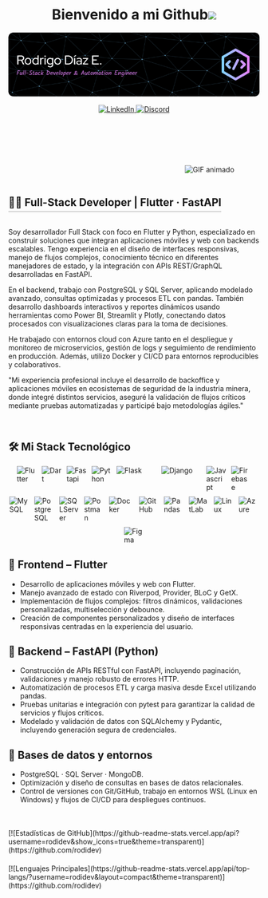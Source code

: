 <h1 align="center"><b>Bienvenido a mi Github</b><img src="https://media.giphy.com/media/hvRJCLFzcasrR4ia7z/giphy.gif" width="35"></h1>



<p align="center">
  <img src="assets/images/banner-github4.png" width="600"/>
</p>

<p align="center">
  <a href="https://www.linkedin.com/in/rodid51/">
    <img src="https://img.shields.io/badge/LinkedIn-0077B5?style=for-the-badge&logo=linkedin&logoColor=white" alt="LinkedIn"/>
  </a>
  <a href="https://discord.com/users/tu-user-id">
    <img src="https://img.shields.io/badge/Discord-5865F2?style=for-the-badge&logo=discord&logoColor=white" alt="Discord"/>
  </a>
</p>
<div>
  <img align="right" 
       src="https://media1.giphy.com/media/v1.Y2lkPTc5MGI3NjExMGh1bWhweGFlYWlzNnQ4NmpxbjE1aHQxeHZtbWw3ajhycXVlNjVybSZlcD12MV9pbnRlcm5hbF9naWZfYnlfaWQmY3Q9Zw/WrNWPknO6rajK4Yx7n/giphy.gif" 
       alt="GIF animado" 
       width="150" 
       style="float: right; margin: 90px 0px 15px 15px;">

  <h2 style="border-bottom: 2px solid #ccc; padding-bottom: 5px; display: inline-block;">
    👨‍💻 Full-Stack Developer | Flutter · FastAPI
  </h2>

  <p>Soy desarrollador Full Stack con foco en Flutter y Python, especializado en construir soluciones que integran aplicaciones móviles y web con backends escalables. Tengo experiencia en el diseño de interfaces responsivas, manejo de flujos complejos, conocimiento técnico en diferentes manejadores de estado, y la integración con APIs REST/GraphQL desarrolladas en FastAPI.</p>

  <p>En el backend, trabajo con PostgreSQL y SQL Server, aplicando modelado avanzado, consultas optimizadas y procesos ETL con pandas. También desarrollo dashboards interactivos y reportes dinámicos usando herramientas como Power BI, Streamlit y Plotly, conectando datos procesados con visualizaciones claras para la toma de decisiones.</p>

  <p>He trabajado con entornos cloud con Azure  tanto en el despliegue y monitoreo de microservicios, gestión de logs y seguimiento de rendimiento en producción. Además, utilizo Docker y CI/CD para entornos reproducibles y colaborativos.</p>

  <p>"Mi experiencia profesional incluye el desarrollo de backoffice y aplicaciones móviles en ecosistemas de seguridad de la industria minera, donde integré distintos servicios, aseguré la validación de flujos críticos mediante pruebas automatizadas y participé bajo metodologías ágiles."</p>

  <br style="clear: both;" />
</div>


## 🛠️ Mi Stack Tecnológico

<div style="display: flex; flex-wrap: wrap; gap: 10px; justify-content: center;">
  <!-- Lenguajes -->
  <img src="https://cdn.jsdelivr.net/gh/devicons/devicon/icons/flutter/flutter-original.svg" width="40" title="Flutter"/>

  <img src="https://cdn.jsdelivr.net/gh/devicons/devicon/icons/dart/dart-original.svg" width="40" title="Dart"/>

  <img src="https://cdn.jsdelivr.net/gh/devicons/devicon@latest/icons/fastapi/fastapi-original.svg" width="40" title="Fastapi"/>

  <img src="https://cdn.jsdelivr.net/gh/devicons/devicon/icons/python/python-original.svg" width="40" title="Python"/>

  <img src="https://img.shields.io/badge/Flask-000000?style=for-the-badge&logo=flask&logoColor=white" width="80" title="Flask"/>

  <img src="https://img.shields.io/badge/Django-092E20?style=for-the-badge&logo=django&logoColor=green" width="80" title="Django"/>

  <img src="https://cdn.jsdelivr.net/gh/devicons/devicon/icons/javascript/javascript-original.svg" width="40" title="Javascript"/>

  <!-- Bases de datos -->
  <img src="https://cdn.jsdelivr.net/gh/devicons/devicon/icons/firebase/firebase-plain.svg" width="40" title="Firebase"/>
  <img src="https://cdn.jsdelivr.net/gh/devicons/devicon/icons/mysql/mysql-original.svg" width="40" title="MySQL"/>
 
  <img src="https://cdn.jsdelivr.net/gh/devicons/devicon/icons/postgresql/postgresql-original.svg" width="40" title="PostgreSQL"/>

  <img src="https://cdn.jsdelivr.net/gh/devicons/devicon@latest/icons/microsoftsqlserver/microsoftsqlserver-plain.svg" width="40" title="SQLServer"/>
  
  <!-- DevOps -->

  <img src="https://cdn.jsdelivr.net/gh/devicons/devicon@latest/icons/postman/postman-original.svg" width="40" title="Postman"/>
          

  <img src="https://cdn.jsdelivr.net/gh/devicons/devicon/icons/docker/docker-original.svg" width="50" title="Docker"/>
  
  <img src="https://cdn.jsdelivr.net/gh/devicons/devicon@latest/icons/git/git-original.svg" width="40" title="GitHub"/>
  
  <!-- Otros -->

  <img src="https://cdn.jsdelivr.net/gh/devicons/devicon@latest/icons/pandas/pandas-original.svg" width="40" title="Pandas"/>
          

  <img src="https://cdn.jsdelivr.net/gh/devicons/devicon@latest/icons/matlab/matlab-original.svg" width="40" title="MatLab"/>
  
  
  <img src="https://cdn.jsdelivr.net/gh/devicons/devicon@latest/icons/linux/linux-original.svg" width="40" title="Linux"/>

  <img src="https://cdn.jsdelivr.net/gh/devicons/devicon@latest/icons/azure/azure-original.svg" width="40" title="Azure"/>

  <img src="https://cdn.jsdelivr.net/gh/devicons/devicon@latest/icons/figma/figma-original.svg" width="40" title="Figma"/>
  
</div>

## 🔹 Frontend – Flutter
- Desarrollo de aplicaciones móviles y web con Flutter.
- Manejo avanzado de estado con Riverpod, Provider, BLoC y GetX.
- Implementación de flujos complejos: filtros dinámicos, validaciones personalizadas, multiselección y debounce.
- Creación de componentes personalizados y diseño de interfaces responsivas centradas en la experiencia del usuario.

## 🔹 Backend – FastAPI (Python)
- Construcción de APIs RESTful con FastAPI, incluyendo paginación, validaciones y manejo robusto de errores HTTP.
- Automatización de procesos ETL y carga masiva desde Excel utilizando pandas.
- Pruebas unitarias e integración con pytest para garantizar la calidad de servicios y flujos críticos.
- Modelado y validación de datos con SQLAlchemy y Pydantic, incluyendo generación segura de credenciales.

## 🔹 Bases de datos y entornos
- PostgreSQL · SQL Server · MongoDB.
- Optimización y diseño de consultas en bases de datos relacionales.
- Control de versiones con Git/GitHub, trabajo en entornos WSL (Linux en Windows) y flujos de CI/CD para despliegues continuos.


<div style="display: flex; flex-direction: column; gap: 20px; margin: 50px 0;">
  <!-- Widget de Estadísticas -->
  <div style="flex: 1;">
    [![Estadísticas de GitHub](https://github-readme-stats.vercel.app/api?username=rodidev&show_icons=true&theme=transparent)](https://github.com/rodidev)
  </div>
  
  <!-- Widget de Lenguajes -->
  <div style="flex: 1;">
    [![Lenguajes Principales](https://github-readme-stats.vercel.app/api/top-langs/?username=rodidev&layout=compact&theme=transparent)](https://github.com/rodidev)
  </div>
</div>